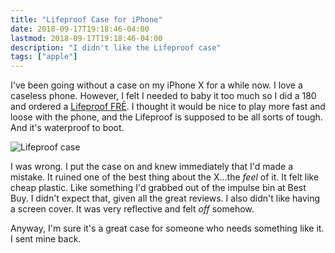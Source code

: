 ```yaml
---
title: "Lifeproof Case for iPhone"
date: 2018-09-17T19:18:46-04:00
lastmod: 2018-09-17T19:18:46-04:00
description: "I didn't like the Lifeproof case"
tags: ["apple"]
---
```


I've been going without a case on my iPhone X for a while now. I love a caseless phone. However, I felt I needed to baby it too much so I did a 180 and ordered a [Lifeproof FRĒ](https://www.lifeproof.com/en-us/iphone-x/fre-for-iphone-x/lpfr-apl-iphn17.html). I thought it would be nice to play more fast and loose with the phone, and the Lifeproof is supposed to be all sorts of tough. And it's waterproof to boot.

![Lifeproof case](/img/2018/2018-09-17_lifeproof.jpg "Lifeproof case")

I was wrong. I put the case on and knew immediately that I'd made a mistake. It ruined one of the best thing about the X...the _feel_ of it. It felt like cheap plastic. Like something I'd grabbed out of the impulse bin at Best Buy. I didn't expect that, given all the great reviews. I also didn't like having a screen cover. It was very reflective and felt _off_ somehow.

Anyway, I'm sure it's a great case for someone who needs something like it. I sent mine back.


